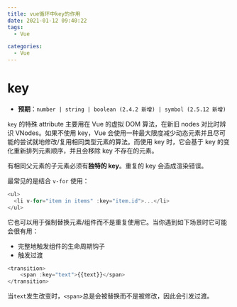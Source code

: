 ```yaml
---
title: vue循环中key的作用
date: 2021-01-12 09:40:22
tags: 
  - Vue

categories: 
  - Vue
---
```


# key

- **预期**：`number | string | boolean (2.4.2 新增) | symbol (2.5.12 新增)`

`key` 的特殊 attribute 主要用在 Vue 的虚拟 DOM 算法，在新旧 nodes 对比时辨识 VNodes。如果不使用 key，Vue 会使用一种最大限度减少动态元素并且尽可能的尝试就地修改/复用相同类型元素的算法。而使用 key 时，它会基于 key 的变化重新排列元素顺序，并且会移除 key 不存在的元素。

有相同父元素的子元素必须有**独特的 key**。重复的 key 会造成渲染错误。

最常见的是结合 `v-for` 使用：

```JavaScript
<ul>
  <li v-for="item in items" :key="item.id">...</li>
</ul>
```

它也可以用于强制替换元素/组件而不是重复使用它。当你遇到如下场景时它可能会很有用：

- 完整地触发组件的生命周期钩子
- 触发过渡

```javascript
<transition>
    <span :key="text">{{text}}</span>
</transition>
```

当`text`发生改变时，`<span>`总是会被替换而不是被修改，因此会引发过渡。